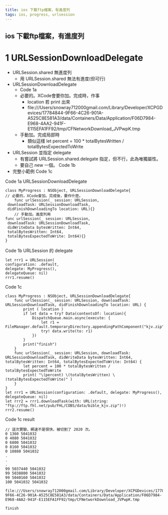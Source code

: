 ```yaml
---
title: ios 下載ftp檔案，有進度列
tags: ios, progress, urlsession
---
```

ios 下載ftp檔案，有進度列
---

# 1 URLSessionDownloadDelegate
- URLSession.shared 無進度列
    - 用 URLSession.shared 無法有進度(但可行)
- URLSessionDownloadDelegate 
    - Code 1a
    - 必要的。XCode會要你加。完成時，作事
        - location 若 print 出來
        - file:///Users/snowray712000gmail.com/Library/Developer/XCPGDevices/17784844-9F66-4C26-901A-A525C8E581A3/data/Containers/Data/Application/F06D7984-E968-4AA2-941F-E115EFA1FF92/tmp/CFNetworkDownload_JVPwpK.tmp
    - 手動加。完成局部時
        - 類似這樣 let percent = 100 * totalBytesWritten / totalBytesExpectedToWrite
- URLSession 並指定 delegate
    - 有嘗試將 URLSession.shared.delegate 指定，但不行，此為唯獨屬性。
    - 要自己 new 一個。 Code 1b
- 完整小範例 Code 1c

Code 1a URLSessionDownloadDelegate
```swift=
class MyProgress : NSObject, URLSessionDownloadDelegate{
// 必要的，XCode會加。完成後，要作什麼。
    func urlSession(_ session: URLSession,
 downloadTask: URLSessionDownloadTask,
 didFinishDownloadingTo location: URL){}
    // 手動加。進度列用
func urlSession(_ session: URLSession,
 downloadTask: URLSessionDownloadTask,
 didWriteData bytesWritten: Int64,
 totalBytesWritten: Int64,
 totalBytesExpectedToWrite: Int64){}
}

```
Code 1b URLSession 的 delegate
```swift=
let rrr1 = URLSession(
configuration: .default, 
delegate: MyProgress(), 
delegateQueue: nil)
rrr1.resume()
```
Code 1c
```swift=
class MyProgress : NSObject, URLSessionDownloadDelegate{
    func urlSession(_ session: URLSession, downloadTask: URLSessionDownloadTask, didFinishDownloadingTo location: URL) {
        print ( location )
        if let data = try? Data(contentsOf: location){
            DispatchQueue.main.async(execute: {
                let r1 = FileManager.default.temporaryDirectory.appendingPathComponent("kjv.zip")
                try! data.write(to: r1)
            })
        }
        print("finish")
    }
    func urlSession(_ session: URLSession, downloadTask: URLSessionDownloadTask, didWriteData bytesWritten: Int64, totalBytesWritten: Int64, totalBytesExpectedToWrite: Int64) {
        let percent = 100 * totalBytesWritten / totalBytesExpectedToWrite
        print( "\(percent) \(totalBytesWritten) \(totalBytesExpectedToWrite)" )
    }
}
let rrr1 = URLSession(configuration: .default, delegate: MyProgress(), delegateQueue: nil)
let rrr2 = rrr1.downloadTask(with: URL(string: "ftp://ftp.fhl.net/pub/FHL/COBS/data/bible_kjv.zip")!)
rrr2.resume()
```
Code 1c result
```swift=
// 這次實驗，網速不是很快，被切割了 2020 次。
0 1360 5041032
0 4080 5041032
0 6800 5041032
0 8160 5041032
0 10880 5041032
.
.
.
99 5037440 5041032
99 5038800 5041032
99 5040160 5041032
100 5041032 5041032

file:///Users/snowray712000gmail.com/Library/Developer/XCPGDevices/17784844-9F66-4C26-901A-A525C8E581A3/data/Containers/Data/Application/F06D7984-E968-4AA2-941F-E115EFA1FF92/tmp/CFNetworkDownload_JVPwpK.tmp

finish
```
